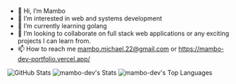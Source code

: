 - 👋 Hi, I’m Mambo
- 👀 I’m interested in web and systems development 
- 🌱 I’m currently learning golang 
- 💞️ I’m looking to collaborate on full stack web applications or any exciting projects I can learn from.
- 📫 How to reach me mambo.michael.22@gmail.com or
https://mambo-dev-portfolio.vercel.app/

![GitHub Stats](https://github-readme-stats.vercel.app/api?username=mambo-dev&theme=dark&show_icons=true&hide_border=true&count_private=true) 
![mambo-dev's Stats](https://github-readme-stats.vercel.app/api?username=mambo-dev&theme=vue-dark&show_icons=true&hide_border=true&count_private=true)
![mambo-dev's Top Languages](https://github-readme-stats.vercel.app/api/top-langs/?username=mambo-dev&theme=vue-dark&show_icons=true&hide_border=true&layout=compact)
<!---
mambo-dev/mambo-dev is a ✨ special ✨ repository because its `README.md` (this file) appears on your GitHub profile.
You can click the Preview link to take a look at your changes.
--->
